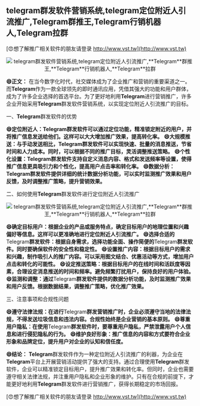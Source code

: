 ## **telegram群发软件营销系统,telegram定位附近人引流推广,**Telegram**群推王,**Telegram**行销机器人,**Telegram**拉群**

[😍想了解推广相关软件的朋友请登录 http://www.vst.tw](http://www.vst.tw)

 <center><img src="https://vst.tw/MP4/tuiguang/png/0.png" alt="telegram群发软件营销系统,telegram定位附近人引流推广,**Telegram**群推王,**Telegram**行销机器人,**Telegram**拉群"></center>

**😄正文：**
在当今数字化时代，社交媒体成为了企业推广和营销的重要渠道之一。而**Telegram**作为一款全球领先的即时通讯应用，凭借其强大的功能和用户群体，成为了许多企业选择的首选平台。为了更好地利用**Telegram**进行营销推广，许多企业开始采用**Telegram**群发软件营销系统，以实现定位附近人引流推广的目标。

一、**Telegram**群发软件的优势

**😄定位附近人：**Telegram**群发软件可以通过定位功能，精准锁定附近的用户，并将推广信息发送给他们。这样可以大大增加推广效果，提高转化率。**
**😄大规模推送：与手动发送相比，**Telegram**群发软件可以实现快速、批量的消息推送，节省时间和人力成本。同时，可以根据不同的推广目标，灵活调整推送策略。**
**😄个性化设置：**Telegram**群发软件支持自定义消息内容、格式和发送频率等设置，使得推广信息更具吸引力和个性化，提高用户点击率和转化率。**
**😄数据分析：**Telegram**群发软件提供详细的统计数据分析功能，可以实时监测推广效果和用户反馈，及时调整推广策略，提升营销效果。**

二、如何使用**Telegram**群发软件进行定位附近人引流推广

 <center><img src="https://vst.tw/MP4/tuiguang/png/4.png" alt="telegram群发软件营销系统,telegram定位附近人引流推广,**Telegram**群推王,**Telegram**行销机器人,**Telegram**拉群"></center>

**😄确定目标用户：根据企业的产品或服务特点，确定目标用户的地理位置和兴趣偏好等信息。这样可以更准确地进行定位附近人引流推广。**
**😄选择合适的**Telegram**群发软件：根据自身需求，选择功能全面、操作简便的**Telegram**群发软件。同时要确保软件的安全性和稳定性。**
**😄设置推广内容：根据目标用户的需求和兴趣，制作吸引人的推广内容。可以采用图文结合、优惠活动等方式，增加用户点击和转化的可能性。**
**😄设定推送策略：根据目标用户的在线时间和活跃度等因素，合理设定消息推送的时间和频率。避免频繁打扰用户，保持良好的用户体验。**
**😄监测和调整：通过**Telegram**群发软件提供的数据分析功能，及时监测推广效果和用户反馈。根据数据结果，调整推广策略，优化推广效果。**

三、注意事项和合规性问题

**😄遵守法律法规：在进行**Telegram**群发营销推广时，企业必须遵守当地的法律法规，不得发送垃圾信息和违法内容。合规性始终是企业营销的基本原则。**
**😄尊重用户隐私：在使用**Telegram**群发软件时，要尊重用户隐私，严禁泄露用户个人信息和进行侵犯隐私的行为。**
**😄维护良好形象：推广信息的内容和方式要符合企业形象和品牌定位，提升用户对企业的认知和信任度。**

**😄结论：**
**Telegram**群发软件作为一种定位附近人引流推广的利器，为企业在**Telegram**平台上开展营销活动提供了强大的支持。通过合理使用**Telegram**群发软件，企业可以精准锁定目标用户，提升推广效果和转化率。但同时，企业也需要遵守相关法律法规，并注重用户隐私和企业形象的维护。只有在合规的前提下，才能更好地利用**Telegram**群发软件进行营销推广，获得长期稳定的市场回报。

[😍想了解推广相关软件的朋友请登录 http://www.vst.tw](http://www.vst.tw)



